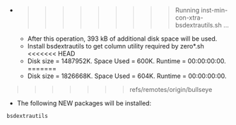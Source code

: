 * >>>>>>>>> Running inst-min-con-xtra-bsdextrautils.sh ...
  * After this operation, 393 kB of additional disk space will be used.
  * Install bsdextrautils to get column utility required by zero*.sh
<<<<<<< HEAD
  * Disk size = 1487952K. Space Used = 600K. Runtime = 00:00:00:00.
=======
  * Disk size = 1826668K. Space Used = 604K. Runtime = 00:00:00:00.
>>>>>>> refs/remotes/origin/bullseye
  * The following NEW packages will be installed:
  ```bash
bsdextrautils
  ```
